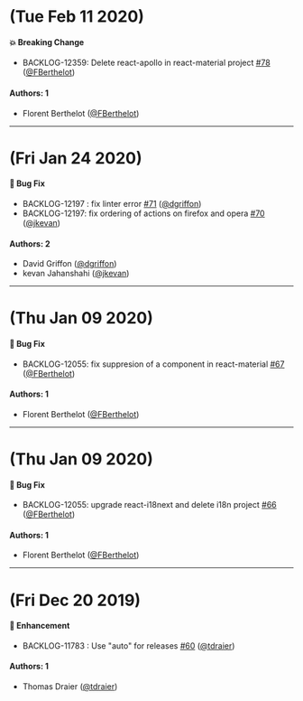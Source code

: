 # (Tue Feb 11 2020)

#### 💥  Breaking Change

- BACKLOG-12359: Delete react-apollo in react-material project [#78](https://github.com/Jahia/javascript-components/pull/78) ([@FBerthelot](https://github.com/FBerthelot))

#### Authors: 1

- Florent Berthelot ([@FBerthelot](https://github.com/FBerthelot))

---

# (Fri Jan 24 2020)

#### 🐛  Bug Fix

- BACKLOG-12197 : fix linter error [#71](https://github.com/Jahia/javascript-components/pull/71) ([@dgriffon](https://github.com/dgriffon))
- BACKLOG-12197: fix ordering of actions on firefox and opera [#70](https://github.com/Jahia/javascript-components/pull/70) ([@jkevan](https://github.com/jkevan))

#### Authors: 2

- David Griffon ([@dgriffon](https://github.com/dgriffon))
- kevan Jahanshahi ([@jkevan](https://github.com/jkevan))

---

# (Thu Jan 09 2020)

#### 🐛  Bug Fix

- BACKLOG-12055: fix suppresion of a component in react-material [#67](https://github.com/Jahia/javascript-components/pull/67) ([@FBerthelot](https://github.com/FBerthelot))

#### Authors: 1

- Florent Berthelot ([@FBerthelot](https://github.com/FBerthelot))

---

# (Thu Jan 09 2020)

#### 🐛  Bug Fix

- BACKLOG-12055: upgrade react-i18next and delete i18n project [#66](https://github.com/Jahia/javascript-components/pull/66) ([@FBerthelot](https://github.com/FBerthelot))

#### Authors: 1

- Florent Berthelot ([@FBerthelot](https://github.com/FBerthelot))

---

# (Fri Dec 20 2019)

#### 🚀  Enhancement

- BACKLOG-11783 : Use "auto" for releases [#60](https://github.com/Jahia/javascript-components/pull/60) ([@tdraier](https://github.com/tdraier))

#### Authors: 1

- Thomas Draier ([@tdraier](https://github.com/tdraier))